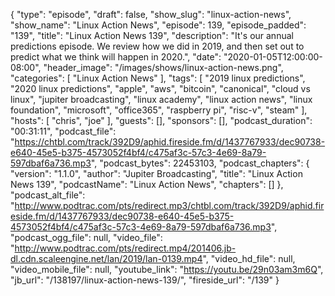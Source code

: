 {
  "type": "episode",
  "draft": false,
  "show_slug": "linux-action-news",
  "show_name": "Linux Action News",
  "episode": 139,
  "episode_padded": "139",
  "title": "Linux Action News 139",
  "description": "It's our annual predictions episode. We review how we did in 2019, and then set out to predict what we think will happen in 2020.",
  "date": "2020-01-05T12:00:00-08:00",
  "header_image": "/images/shows/linux-action-news.png",
  "categories": [
    "Linux Action News"
  ],
  "tags": [
    "2019 linux predictions",
    "2020 linux predictions",
    "apple",
    "aws",
    "bitcoin",
    "canonical",
    "cloud vs linux",
    "jupiter broadcasting",
    "linux academy",
    "linux action news",
    "linux foundation",
    "microsoft",
    "office365",
    "raspberry pi",
    "risc-v",
    "steam"
  ],
  "hosts": [
    "chris",
    "joe"
  ],
  "guests": [],
  "sponsors": [],
  "podcast_duration": "00:31:11",
  "podcast_file": "https://chtbl.com/track/392D9/aphid.fireside.fm/d/1437767933/dec90738-e640-45e5-b375-4573052f4bf4/c475af3c-57c3-4e69-8a79-597dbaf6a736.mp3",
  "podcast_bytes": 22453103,
  "podcast_chapters": {
    "version": "1.1.0",
    "author": "Jupiter Broadcasting",
    "title": "Linux Action News 139",
    "podcastName": "Linux Action News",
    "chapters": []
  },
  "podcast_alt_file": "http://www.podtrac.com/pts/redirect.mp3/chtbl.com/track/392D9/aphid.fireside.fm/d/1437767933/dec90738-e640-45e5-b375-4573052f4bf4/c475af3c-57c3-4e69-8a79-597dbaf6a736.mp3",
  "podcast_ogg_file": null,
  "video_file": "http://www.podtrac.com/pts/redirect.mp4/201406.jb-dl.cdn.scaleengine.net/lan/2019/lan-0139.mp4",
  "video_hd_file": null,
  "video_mobile_file": null,
  "youtube_link": "https://youtu.be/29n03am3m6Q",
  "jb_url": "/138197/linux-action-news-139/",
  "fireside_url": "/139"
}

